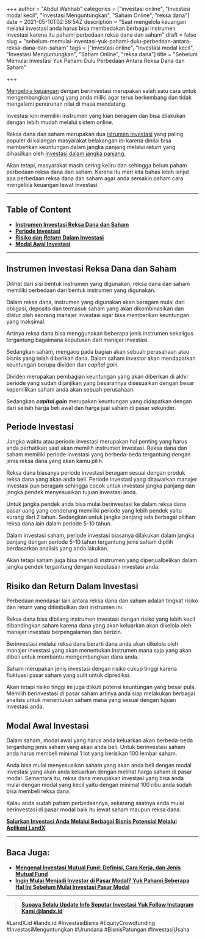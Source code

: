 +++
author = "Abdul Wahhab"
categories = ["investasi online", "Investasi modal kecil", "Investasi Menguntungkan", "Saham Online", "reksa dana"]
date = 2021-05-10T02:56:54Z
description = "Saat mengelola keuangan melalui investasi anda harus bisa membedakan berbagai instrumen investasi karena itu pahami perbedaan reksa dana dan saham"
draft = false
slug = "sebelum-memulai-investasi-yuk-pahami-dulu-perbedaan-antara-reksa-dana-dan-saham"
tags = ["investasi online", "Investasi modal kecil", "Investasi Menguntungkan", "Saham Online", "reksa dana"]
title = "Sebelum Memulai Investasi Yuk Pahami Dulu Perbedaan Antara Reksa Dana dan Saham"

+++


[Mengelola keuangan](https://landx.id/) dengan berinvestasi merupakan salah satu cara untuk mengembangkan uang yang anda miliki agar terus berkembang dan tidak mengalami penurunan nilai di masa mendatang.

Investasi kini memiliki instrumen yang kian beragam dan bisa dilakukan dengan lebih mudah melalui sistem online.

Reksa dana dan saham merupakan dua [istrumen investasi](https://landx.id/) yang paling populer di kalangan masyarakat belakangan ini karena dinilai bisa memberikan keuntungan dalam jangka panjang melalui _return_ yang dihasilkan oleh [investasi dalam jangka panjang.](https://landx.id/)

Akan tetapi, masyarakat masih sering keliru dan sehingga belum paham perbedaan reksa dana dan saham. Karena itu mari kita bahas lebih lanjut apa perbedaan reksa dana dan saham agar anda semakin paham cara mengelola keuangan lewat investasi.

---

## Table of Content

* **[Instrumen Investasi Reksa Dana dan Saham](#instrumen-investasi-reksa-dana-dan-saham)**
* **[Periode Investasi](#periode-investasi )**
* [**Risiko dan** _**Return**_ **Dalam Investasi**](#risiko-dan-return-dalam-investasi)
* **[Modal Awal Investasi](#modal-awal-investasi)**

---

## Instrumen Investasi Reksa Dana dan Saham

Dilihat dari sisi bentuk instrumen yang digunakan, reksa dana dan saham memiliki perbedaan dari bentuk instrumen yang digunakan.

Dalam reksa dana, instrumen yang digunakan akan beragam mulai dari obligasi, deposito dan termasuk saham yang akan dikombinasikan dan diatur oleh seorang manajer investasi agar bisa memberikan keuntungan yang maksimal.

Artinya reksa dana bisa menggunakan beberapa jenis instrumen sekaligus tergantung bagaimana keputusan dari manajer investasi.

Sedangkan saham, mengacu pada bagian akan sebuah perusahaan atau bisnis yang telah diberikan dana. Dalam saham investor akan mendapatkan keuntungan berupa dividen dan _capital gain._ 

Dividen merupakan pembagian keuntungan yang akan diberikan di akhir periode yang sudah dijanjikan yang besarannya disesuaikan dengan besar kepemilikan saham anda akan sebuah perusahaan.

Sedangkan **_capital gain_** merupakan keuntungan yang didapatkan dengan dari selisih harga beli awal dan harga jual saham di pasar sekunder.

## Periode Investasi

Jangka waktu atau periode investasi merupakan hal penting yang harus anda perhatikan saat akan memilih instrumen investasi. Reksa dana dan saham memiliki periode investasi yang berbeda-beda tergantung dengan jenis reksa dana yang akan kamu pilih.

Reksa dana biasanya periode investasi beragam sesuai dengan produk reksa dana yang akan anda beli. Periode investasi yang ditawarkan manajer investasi pun beragam sehingga cocok untuk investasi jangka panjang dan jangka pendek menyesuaikan tujuan investasi anda.

Untuk jangka pendek anda bisa mulai berinvestasi ke dalam reksa dana pasar uang yang cenderung memiliki periode yang lebih pendek yaitu kurang dari 2 tahun. Sedangkan untuk jangka panjang ada berbagai pilihan reksa dana lain dalam periode 5-10 tahun.

Dalam investasi saham, periode investasi biasanya dilakukan dalam jangka panjang dengan periode 5-10 tahun tergantung jenis saham dipilih berdasarkan analisis yang anda lakukan.

Akan tetapi saham juga bisa menjadi instrumen yang diperjualbelikan dalam jangka pendek tergantung dengan keputusan investasi anda.

## Risiko dan Return Dalam Investasi

Perbedaan mendasar lain antara reksa dana dan saham adalah tingkat risiko dan return yang ditimbulkan dari instrumen ini.

Reksa dana bisa dibilang instrumen investasi dengan risiko yang lebih kecil dibandingkan saham karena dana yang akan keluarkan akan dikelola oleh manajer investasi berpengalaman dan berizin.

Berinvestasi melalui reksa dana berarti dana anda akan dikelola oleh manajer investasi yang akan menentukan instrumen mana saja yang akan dibeli untuk membantu mengembangkan dana anda.

Saham merupakan jenis investasi dengan risiko cukup tinggi karena fluktuasi pasar saham yang sulit untuk diprediksi.

Akan tetapi risiko tinggi ini juga diikuti potensi keuntungan yang besar pula. Memilih berinvestasi di pasar saham artinya anda siap melakukan berbagai analisis untuk menentukan saham mana yang sesuai dengan tujuan investasi anda.

## Modal Awal Investasi

Dalam saham, modal awal yang harus anda keluarkan akan berbeda-beda tergantung jenis saham yang akan anda beli. Untuk berinvestasi saham anda harus membeli minimal 1 lot yang berisikan 100 lembar saham.

Anda bisa mulai menyesuaikan saham yang akan anda beli dengan modal investasi yang akan anda keluarkan dengan melihat harga saham di pasar modal. Sementara itu, reksa dana merupakan investasi yang bisa anda mulai dengan modal yang kecil yaitu dengan minimal 100 ribu anda sudah bisa membeli reksa dana.

Kalau anda sudah paham perbedaannya, sekarang saatnya anda mulai berinvestasi di pasar modal baik itu lewat saham maupun reksa dana.

**[Salurkan Investasi Anda Melalui Berbagai Bisnis Potensial Melalui Aplikasi LandX](https://landx.id/)**

---

## Baca Juga:

* **[Mengenal Investasi Mutual Fund: Definisi, Cara Kerja, dan Jenis Mutual Fund](https://landx.id/blog/mengenal-investasi-mutual-fund-definisi-cara-kerja-dan-jenis-mutual-fund/)**
* **[Ingin Mulai Menjadi Investor di Pasar Modal? Yuk Pahami Beberapa Hal Ini Sebelum Mulai Investasi Pasar Modal](https://landx.id/blog/ingin-mulai-menjadi-investor-di-pasar-modal-yuk-pahami-beberapa-hal-ini-sebelum-mulai-investasi-pasar-modal/)**

---

> [**Supaya Selalu Update Info Seputar Investasi Yuk Follow Instagram Kami @landx.id**](https://www.instagram.com/landx.id/?utm_medium=copy_link)

‌#LandX.id	#landx.id	#InvestasiBisnis	#EquityCrowdfunding	#InvestasiMenguntungkan	#Urundana	#BisnisPatungan	#InvestasiUsaha

